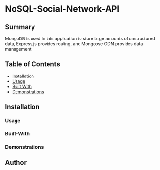 # NoSQL-Social-Network-API

## Summary

MongoDB is used in this application to store large amounts of unstructured data, Express.js provides routing, and Mongoose ODM provides data management

## Table of Contents

- [Installation](#Installation)
- [Usage](#Usage)
- [Built With](#Built-With)
- [Demonstrations](#Demonstrations)

## Installation

### Usage

### Built-With

### Demonstrations

## Author

